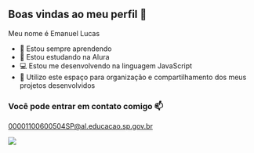 ## Boas vindas ao meu perfil 💙

Meu nome é Emanuel Lucas

- 🌱 Estou sempre aprendendo
- 📝 Estou estudando na Alura
- 💻 Estou me desenvolvendo na linguagem JavaScript
- 📁 Utilizo este espaço para organização e compartilhamento dos meus projetos desenvolvidos

### Você pode entrar em contato comigo 📫
00001100600504SP@al.educacao.sp.gov.br

![](https://media1.tenor.com/m/R_eZ54c3HF8AAAAd/coutinho-vasco.gif)
